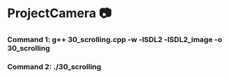 # ProjectCamera 📷

###  Command 1:  g++ 30_scrolling.cpp -w -lSDL2 -lSDL2_image -o 30_scrolling
###  Command 2: ./30_scrolling

